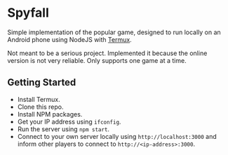 # Spyfall

Simple implementation of the popular game, designed to run locally on an Android phone using NodeJS with [Termux](https://termux.com).

Not meant to be a serious project. Implemented it because the online version is not very reliable. Only supports one game at a time.

## Getting Started

* Install Termux.
* Clone this repo.
* Install NPM packages.
* Get your IP address using ```ifconfig```.
* Run the server using ```npm start```.
* Connect to your own server locally using ```http://localhost:3000``` and inform other players to connect to ```http://<ip-address>:3000```.